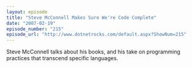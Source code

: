 ```yaml
---
layout: episode
title: "Steve McConnell Makes Sure We're Code Complete"
date: "2007-02-19"
episode_number: "215"
episode_url: "http://www.dotnetrocks.com/default.aspx?ShowNum=215"
---
```


Steve McConnell talks about his books, and his take on programming practices that transcend specific languages.
